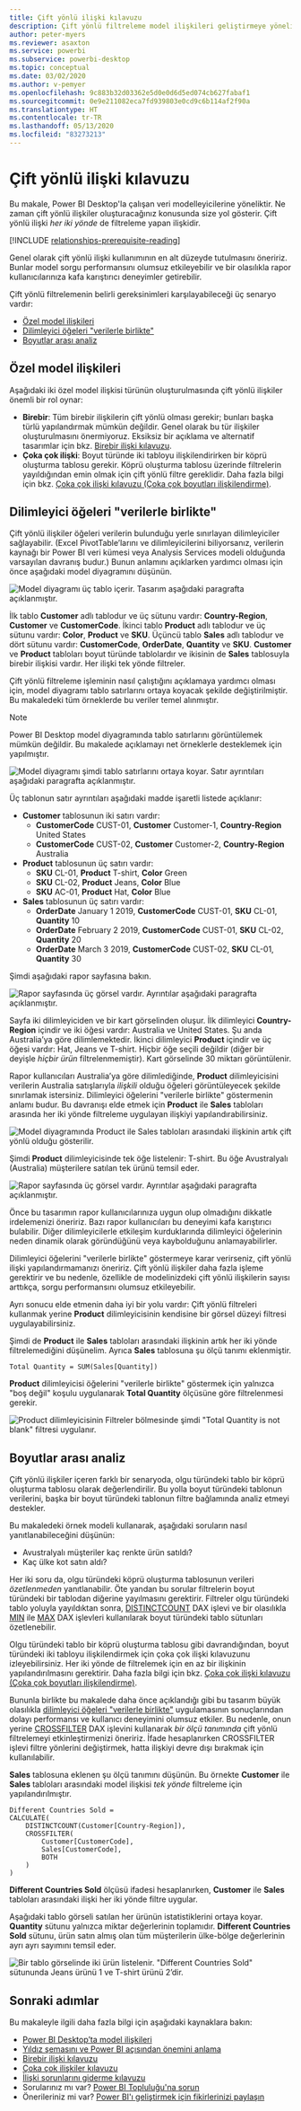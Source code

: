 ```yaml
---
title: Çift yönlü ilişki kılavuzu
description: Çift yönlü filtreleme model ilişkileri geliştirmeye yönelik kılavuz.
author: peter-myers
ms.reviewer: asaxton
ms.service: powerbi
ms.subservice: powerbi-desktop
ms.topic: conceptual
ms.date: 03/02/2020
ms.author: v-pemyer
ms.openlocfilehash: 9c883b32d03362e5d0e0d6d5ed074cb627fabaf1
ms.sourcegitcommit: 0e9e211082eca7fd939803e0cd9c6b114af2f90a
ms.translationtype: HT
ms.contentlocale: tr-TR
ms.lasthandoff: 05/13/2020
ms.locfileid: "83273213"
---
```

# <a name="bi-directional-relationship-guidance"></a>Çift yönlü ilişki kılavuzu

Bu makale, Power BI Desktop'la çalışan veri modelleyicilerine yöneliktir. Ne zaman çift yönlü ilişkiler oluşturacağınız konusunda size yol gösterir. Çift yönlü ilişki _her iki yönde_ de filtreleme yapan ilişkidir.

[!INCLUDE [relationships-prerequisite-reading](includes/relationships-prerequisite-reading.md)]

Genel olarak çift yönlü ilişki kullanımının en alt düzeyde tutulmasını öneririz. Bunlar model sorgu performansını olumsuz etkileyebilir ve bir olasılıkla rapor kullanıcılarınıza kafa karıştırıcı deneyimler getirebilir.

Çift yönlü filtrelemenin belirli gereksinimleri karşılayabileceği üç senaryo vardır:

- [Özel model ilişkileri](#special-model-relationships)
- [Dilimleyici öğeleri "verilerle birlikte"](#slicer-items-with-data)
- [Boyutlar arası analiz](#dimension-to-dimension-analysis)

## <a name="special-model-relationships"></a>Özel model ilişkileri

Aşağıdaki iki özel model ilişkisi türünün oluşturulmasında çift yönlü ilişkiler önemli bir rol oynar:

- **Birebir**: Tüm birebir ilişkilerin çift yönlü olması gerekir; bunları başka türlü yapılandırmak mümkün değildir. Genel olarak bu tür ilişkiler oluşturulmasını önermiyoruz. Eksiksiz bir açıklama ve alternatif tasarımlar için bkz. [Birebir ilişki kılavuzu](relationships-one-to-one.md).
- **Çoka çok ilişki**: Boyut türünde iki tabloyu ilişkilendirirken bir köprü oluşturma tablosu gerekir. Köprü oluşturma tablosu üzerinde filtrelerin yayıldığından emin olmak için çift yönlü filtre gereklidir. Daha fazla bilgi için bkz. [Çoka çok ilişki kılavuzu (Çoka çok boyutları ilişkilendirme)](relationships-many-to-many.md#relate-many-to-many-dimensions).

## <a name="slicer-items-with-data"></a>Dilimleyici öğeleri "verilerle birlikte"

Çift yönlü ilişkiler öğeleri verilerin bulunduğu yerle sınırlayan dilimleyiciler sağlayabilir. (Excel PivotTable’larını ve dilimleyicilerini biliyorsanız, verilerin kaynağı bir Power BI veri kümesi veya Analysis Services modeli olduğunda varsayılan davranış budur.) Bunun anlamını açıklarken yardımcı olması için önce aşağıdaki model diyagramını düşünün.

![Model diyagramı üç tablo içerir. Tasarım aşağıdaki paragrafta açıklanmıştır.](media/relationships-bidirectional-filtering/sales-model-diagram.png)

İlk tablo **Customer** adlı tablodur ve üç sütunu vardır: **Country-Region**, **Customer** ve **CustomerCode**. İkinci tablo **Product** adlı tablodur ve üç sütunu vardır: **Color**, **Product** ve **SKU**. Üçüncü tablo **Sales** adlı tablodur ve dört sütunu vardır: **CustomerCode**, **OrderDate**, **Quantity** ve **SKU**. **Customer** ve **Product** tabloları boyut türünde tablolardır ve ikisinin de **Sales** tablosuyla birebir ilişkisi vardır. Her ilişki tek yönde filtreler.

Çift yönlü filtreleme işleminin nasıl çalıştığını açıklamaya yardımcı olması için, model diyagramı tablo satırlarını ortaya koyacak şekilde değiştirilmiştir. Bu makaledeki tüm örneklerde bu veriler temel alınmıştır.

> [!NOTE]
> Power BI Desktop model diyagramında tablo satırlarını görüntülemek mümkün değildir. Bu makalede açıklamayı net örneklerle desteklemek için yapılmıştır.

![Model diyagramı şimdi tablo satırlarını ortaya koyar. Satır ayrıntıları aşağıdaki paragrafta açıklanmıştır.](media/relationships-bidirectional-filtering/sales-model-diagram-rows.png)

Üç tablonun satır ayrıntıları aşağıdaki madde işaretli listede açıklanır:

- **Customer** tablosunun iki satırı vardır:
  - **CustomerCode** CUST-01, **Customer** Customer-1, **Country-Region** United States
  - **CustomerCode** CUST-02, **Customer** Customer-2, **Country-Region** Australia
- **Product** tablosunun üç satırı vardır:
  - **SKU** CL-01, **Product** T-shirt, **Color** Green
  - **SKU** CL-02, **Product** Jeans, **Color** Blue
  - **SKU** AC-01, **Product** Hat, **Color** Blue
- **Sales** tablosunun üç satırı vardır:
  - **OrderDate** January 1 2019, **CustomerCode** CUST-01, **SKU** CL-01, **Quantity** 10
  - **OrderDate** February 2 2019, **CustomerCode** CUST-01, **SKU** CL-02, **Quantity** 20
  - **OrderDate** March 3 2019, **CustomerCode** CUST-02, **SKU** CL-01, **Quantity** 30

Şimdi aşağıdaki rapor sayfasına bakın.

![Rapor sayfasında üç görsel vardır. Ayrıntılar aşağıdaki paragrafta açıklanmıştır.](media/relationships-bidirectional-filtering/sales-report-no-bi-directional-filter.png)

Sayfa iki dilimleyiciden ve bir kart görselinden oluşur. İlk dilimleyici **Country-Region** içindir ve iki öğesi vardır: Australia ve United States. Şu anda Australia’ya göre dilimlemektedir. İkinci dilimleyici **Product** içindir ve üç öğesi vardır: Hat, Jeans ve T-shirt. Hiçbir öğe seçili değildir (diğer bir deyişle _hiçbir ürün_ filtrelenmemiştir). Kart görselinde 30 miktarı görüntülenir.

Rapor kullanıcıları Australia’ya göre dilimlediğinde, **Product** dilimleyicisini verilerin Australia satışlarıyla _ilişkili_ olduğu öğeleri görüntüleyecek şekilde sınırlamak istersiniz. Dilimleyici öğelerini "verilerle birlikte" göstermenin anlamı budur. Bu davranışı elde etmek için **Product** ile **Sales** tabloları arasında her iki yönde filtreleme uygulayan ilişkiyi yapılandırabilirsiniz.

![Model diyagramında Product ile Sales tabloları arasındaki ilişkinin artık çift yönlü olduğu gösterilir.](media/relationships-bidirectional-filtering/sales-model-diagram-rows-bi-directional-filter.png)

Şimdi **Product** dilimleyicisinde tek öğe listelenir: T-shirt. Bu öğe Avustralyalı (Australia) müşterilere satılan tek ürünü temsil eder.

![Rapor sayfasında üç görsel vardır. Ayrıntılar aşağıdaki paragrafta açıklanmıştır.](media/relationships-bidirectional-filtering/sales-report-bi-directional-filter.png)

Önce bu tasarımın rapor kullanıcılarınıza uygun olup olmadığını dikkatle irdelemenizi öneririz. Bazı rapor kullanıcıları bu deneyimi kafa karıştırıcı bulabilir. Diğer dilimleyicilerle etkileşim kurduklarında dilimleyici öğelerinin neden dinamik olarak göründüğünü veya kaybolduğunu anlamayabilirler.

Dilimleyici öğelerini "verilerle birlikte" göstermeye karar verirseniz, çift yönlü ilişki yapılandırmamanızı öneririz. Çift yönlü ilişkiler daha fazla işleme gerektirir ve bu nedenle, özellikle de modelinizdeki çift yönlü ilişkilerin sayısı arttıkça, sorgu performansını olumsuz etkileyebilir.

Ayrı sonucu elde etmenin daha iyi bir yolu vardır: Çift yönlü filtreleri kullanmak yerine **Product** dilimleyicisinin kendisine bir görsel düzeyi filtresi uygulayabilirsiniz.

Şimdi de **Product** ile **Sales** tabloları arasındaki ilişkinin artık her iki yönde filtrelemediğini düşünelim. Ayrıca **Sales** tablosuna şu ölçü tanımı eklenmiştir.

```dax
Total Quantity = SUM(Sales[Quantity])
```

**Product** dilimleyicisi öğelerini "verilerle birlikte" göstermek için yalnızca "boş değil" koşulu uygulanarak **Total Quantity** ölçüsüne göre filtrelenmesi gerekir.

![Product dilimleyicisinin Filtreler bölmesinde şimdi "Total Quantity is not blank" filtresi uygulanır.](media/relationships-bidirectional-filtering/filter-product-slicer-measure-is-not-blank.png)

## <a name="dimension-to-dimension-analysis"></a>Boyutlar arası analiz

Çift yönlü ilişkiler içeren farklı bir senaryoda, olgu türündeki tablo bir köprü oluşturma tablosu olarak değerlendirilir. Bu yolla boyut türündeki tablonun verilerini, başka bir boyut türündeki tablonun filtre bağlamında analiz etmeyi destekler.

Bu makaledeki örnek modeli kullanarak, aşağıdaki soruların nasıl yanıtlanabileceğini düşünün:

- Avustralyalı müşteriler kaç renkte ürün satıldı?
- Kaç ülke kot satın aldı?

Her iki soru da, olgu türündeki köprü oluşturma tablosunun verileri _özetlenmeden_ yanıtlanabilir. Öte yandan bu sorular filtrelerin boyut türündeki bir tablodan diğerine yayılmasını gerektirir. Filtreler olgu türündeki tablo yoluyla yayıldıktan sonra, [DISTINCTCOUNT](/dax/distinctcount-function-dax) DAX işlevi ve bir olasılıkla [MIN](/dax/min-function-dax) ile [MAX](/dax/max-function-dax) DAX işlevleri kullanılarak boyut türündeki tablo sütunları özetlenebilir.

Olgu türündeki tablo bir köprü oluşturma tablosu gibi davrandığından, boyut türündeki iki tabloyu ilişkilendirmek için çoka çok ilişki kılavuzunu izleyebilirsiniz. Her iki yönde de filtrelemek için en az bir ilişkinin yapılandırılmasını gerektirir. Daha fazla bilgi için bkz. [Çoka çok ilişki kılavuzu (Çoka çok boyutları ilişkilendirme)](relationships-many-to-many.md#relate-many-to-many-dimensions).

Bununla birlikte bu makalede daha önce açıklandığı gibi bu tasarım büyük olasılıkla [dilimleyici öğeleri "verilerle birlikte"](#slicer-items-with-data) uygulamasının sonuçlarından dolayı performansı ve kullanıcı deneyimini olumsuz etkiler. Bu nedenle, onun yerine [CROSSFILTER](/dax/crossfilter-function) DAX işlevini kullanarak _bir ölçü tanımında_ çift yönlü filtrelemeyi etkinleştirmenizi öneririz. İfade hesaplanırken CROSSFILTER işlevi filtre yönlerini değiştirmek, hatta ilişkiyi devre dışı bırakmak için kullanılabilir.

**Sales** tablosuna eklenen şu ölçü tanımını düşünün. Bu örnekte **Customer** ile **Sales** tabloları arasındaki model ilişkisi _tek yönde_ filtreleme için yapılandırılmıştır.

```dax
Different Countries Sold =
CALCULATE(
    DISTINCTCOUNT(Customer[Country-Region]),
    CROSSFILTER(
        Customer[CustomerCode],
        Sales[CustomerCode],
        BOTH
    )
)
```

**Different Countries Sold** ölçüsü ifadesi hesaplanırken, **Customer** ile **Sales** tabloları arasındaki ilişki her iki yönde filtre uygular.

Aşağıdaki tablo görseli satılan her ürünün istatistiklerini ortaya koyar. **Quantity** sütunu yalnızca miktar değerlerinin toplamıdır. **Different Countries Sold** sütunu, ürün satın almış olan tüm müşterilerin ülke-bölge değerlerinin ayrı ayrı sayımını temsil eder.

![Bir tablo görselinde iki ürün listelenir. "Different Countries Sold" sütununda Jeans ürünü 1 ve T-shirt ürünü 2’dir.](media/relationships-bidirectional-filtering/country-sales-crossfilter-function.png)

## <a name="next-steps"></a>Sonraki adımlar

Bu makaleyle ilgili daha fazla bilgi için aşağıdaki kaynaklara bakın:

- [Power BI Desktop’ta model ilişkileri](../transform-model/desktop-relationships-understand.md)
- [Yıldız şemasını ve Power BI açısından önemini anlama](star-schema.md)
- [Birebir ilişki kılavuzu](relationships-one-to-one.md)
- [Çoka çok ilişkiler kılavuzu](relationships-many-to-many.md)
- [İlişki sorunlarını giderme kılavuzu](relationships-troubleshoot.md)
- Sorularınız mı var? [Power BI Topluluğu'na sorun](https://community.powerbi.com/)
- Önerileriniz mi var? [Power BI'ı geliştirmek için fikirlerinizi paylaşın](https://ideas.powerbi.com/)

